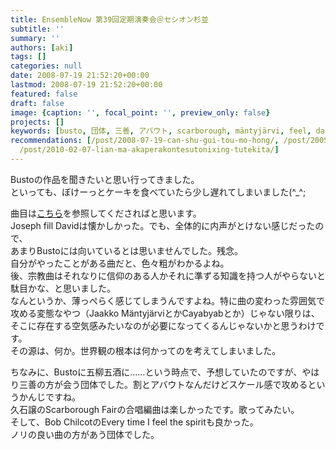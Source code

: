 ```yaml
---
title: EnsembleNow 第39回定期演奏会＠セシオン杉並
subtitle: ''
summary: ''
authors: [aki]
tags: []
categories: null
date: 2008-07-19 21:52:20+00:00
lastmod: 2008-07-19 21:52:20+00:00
featured: false
draft: false
image: {caption: '', focal_point: '', preview_only: false}
projects: []
keywords: [busto, 団体, 三善, アバウト, scarborough, mäntyjärvi, feel, david, cayabyab, 宗教]
recommendations: [/post/2008-07-19-can-shu-gui-tou-mo-hong/, /post/2005-07-17-urayamasika/,
  /post/2010-02-07-lian-ma-akaperakontesutonixing-tutekita/]
---
```

Bustoの作品を聞きたいと思い行ってきました。  
といっても、ぼけーっとケーキを食べていたら少し遅れてしまいました(^\_^;  
  
曲目は[こちら](http://hwbb.gyao.ne.jp/htakamat-pk/now/nowmain.html#B)を参照してくださればと思います。  
Joseph fill Davidは懐かしかった。でも、全体的に内声がとけない感じだったので、  
あまりBustoには向いているとは思いませんでした。残念。  
自分がやったことがある曲だと、色々粗がわかるよね。  
後、宗教曲はそれなりに信仰のある人かそれに準ずる知識を持つ人がやらないと駄目かな、と思いました。  
なんというか、薄っぺらく感じてしまうんですよね。特に曲の変わった雰囲気で攻める変態なやつ（Jaakko MäntyjärviとかCayabyabとか）じゃない限りは、そこに存在する空気感みたいなのが必要になってくるんじゃないかと思うわけです。  
その源は、何か。世界観の根本は何かってのを考えてしまいました。  
  
ちなみに、Bustoに五柳五酒に……という時点で、予想していたのですが、やはり三善の方が会う団体でした。割とアバウトなんだけどスケール感で攻めるというかんじですね。  
久石譲のScarborough Fairの合唱編曲は楽しかったです。歌ってみたい。  
そして、Bob ChilcotのEvery time I feel the spiritも良かった。  
ノリの良い曲の方があう団体でした。



